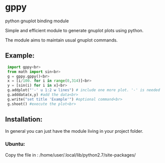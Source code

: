 # gppy
python gnuplot binding module

Simple and efficient module to generate gnuplot plots using python.

The module aims to maintain usual gnuplot commands.

## Example:


```python
 import gppy<br>
 from math import sin<br>
 g = gppy.gppy()<br>
 x = [i/100. for i in range(0,314)]<br>
 y = [sin(i) for i in x]<br>
 g.addplot("'-' u 1:2 w lines") # include one more plot. '-' is needed if using addplot and adddata<br>
 g.adddata(x,y) #add the data<br>
 g.write("set title 'Example'") #optional command<br>
 g.shoot() #execute the plot<br>
 ```
 
## Installation:
 In general you can just have the module living in your project folder.
 
### Ubuntu: 
 Copy the file in :
 /home/user/.local/lib/python2.7/site-packages/

